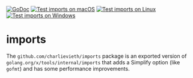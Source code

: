 [![GoDoc](https://img.shields.io/badge/godoc-reference-blue.svg)](https://pkg.go.dev/github.com/charlievieth/imports)
[![Test imports on macOS](https://github.com/charlievieth/imports/actions/workflows/macos.yml/badge.svg)](https://github.com/charlievieth/imports/actions/workflows/macos.yml)
[![Test imports on Linux](https://github.com/charlievieth/imports/actions/workflows/linux.yml/badge.svg)](https://github.com/charlievieth/imports/actions/workflows/linux.yml)
[![Test imports on Windows](https://github.com/charlievieth/imports/actions/workflows/windows.yml/badge.svg)](https://github.com/charlievieth/imports/actions/workflows/windows.yml)

# imports

The `github.com/charlievieth/imports` package is an exported version of `golang.org/x/tools/internal/imports`
that adds a Simplify option (like `gofmt`) and has some performance improvements.
